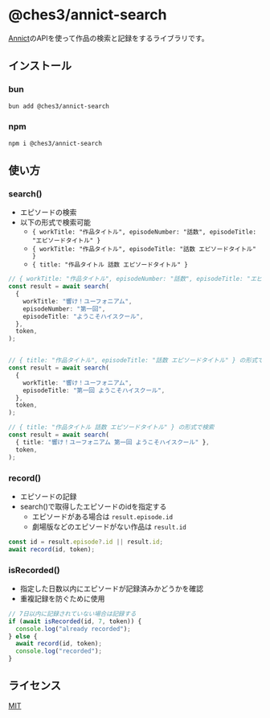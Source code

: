 # @ches3/annict-search

  [Annict](https://annict.com/)のAPIを使って作品の検索と記録をするライブラリです。

## インストール

### bun
  
  ```bash
  bun add @ches3/annict-search
  ```

### npm
    
  ```bash
  npm i @ches3/annict-search
  ```

## 使い方

### search()

  - エピソードの検索
  - 以下の形式で検索可能
    - `{ workTitle: "作品タイトル", episodeNumber: "話数", episodeTitle: "エピソードタイトル" }`
    - `{ workTitle: "作品タイトル", episodeTitle: "話数 エピソードタイトル" }`
    - `{ title: "作品タイトル 話数 エピソードタイトル" }`

  ```typescript
  // { workTitle: "作品タイトル", episodeNumber: "話数", episodeTitle: "エピソードタイトル" } の形式で検索
  const result = await search(
    {
      workTitle: "響け！ユーフォニアム",
      episodeNumber: "第一回",
      episodeTitle: "ようこそハイスクール",
    },
    token,
  );


  // { title: "作品タイトル", episodeTitle: "話数 エピソードタイトル" } の形式で検索
  const result = await search(
    {
      workTitle: "響け！ユーフォニアム",
      episodeTitle: "第一回 ようこそハイスクール",
    },
    token,
  );

  // { title: "作品タイトル 話数 エピソードタイトル" } の形式で検索
  const result = await search(
    { title: "響け！ユーフォニアム 第一回 ようこそハイスクール" },
    token,
  );
  ```

### record()
  
  - エピソードの記録
  - search()で取得したエピソードのidを指定する
    - エピソードがある場合は `result.episode.id`
    - 劇場版などのエピソードがない作品は `result.id`

  ```typescript
  const id = result.episode?.id || result.id;
  await record(id, token);
  ```

### isRecorded()

  - 指定した日数以内にエピソードが記録済みかどうかを確認
  - 重複記録を防ぐために使用

  ```typescript
  // 7日以内に記録されていない場合は記録する
  if (await isRecorded(id, 7, token)) {
    console.log("already recorded");
  } else {
    await record(id, token);
    console.log("recorded");
  }
  ```


## ライセンス

  [MIT](LICENSE)
